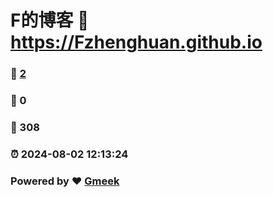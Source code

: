 # F的博客 :link: https://Fzhenghuan.github.io 
### :page_facing_up: [2](https://Fzhenghuan.github.io/tag.html) 
### :speech_balloon: 0 
### :hibiscus: 308 
### :alarm_clock: 2024-08-02 12:13:24 
### Powered by :heart: [Gmeek](https://github.com/Meekdai/Gmeek)
